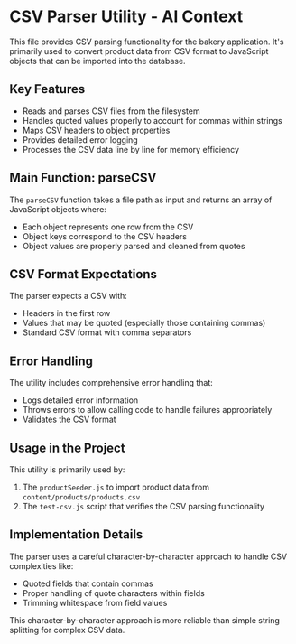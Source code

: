 # CSV Parser Utility - AI Context

This file provides CSV parsing functionality for the bakery application. It's primarily used to convert product data from CSV format to JavaScript objects that can be imported into the database.

## Key Features

- Reads and parses CSV files from the filesystem
- Handles quoted values properly to account for commas within strings
- Maps CSV headers to object properties
- Provides detailed error logging
- Processes the CSV data line by line for memory efficiency

## Main Function: parseCSV

The `parseCSV` function takes a file path as input and returns an array of JavaScript objects where:
- Each object represents one row from the CSV
- Object keys correspond to the CSV headers
- Object values are properly parsed and cleaned from quotes

## CSV Format Expectations

The parser expects a CSV with:
- Headers in the first row
- Values that may be quoted (especially those containing commas)
- Standard CSV format with comma separators

## Error Handling

The utility includes comprehensive error handling that:
- Logs detailed error information
- Throws errors to allow calling code to handle failures appropriately
- Validates the CSV format

## Usage in the Project

This utility is primarily used by:
1. The `productSeeder.js` to import product data from `content/products/products.csv`
2. The `test-csv.js` script that verifies the CSV parsing functionality

## Implementation Details

The parser uses a careful character-by-character approach to handle CSV complexities like:
- Quoted fields that contain commas
- Proper handling of quote characters within fields
- Trimming whitespace from field values

This character-by-character approach is more reliable than simple string splitting for complex CSV data.